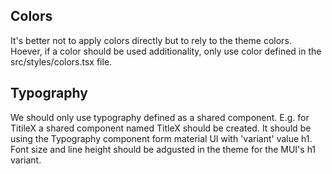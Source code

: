 ## Colors

It's better not to apply colors directly but to rely to the theme colors. Hoever, if a color should be used additionality, only use color defined in the src/styles/colors.tsx file.

## Typography

We should only use typography defined as a shared component.
E.g. for TitileX a shared component named TitleX should be created. It should be using the Typography component form material UI with 'variant' value h1. Font size and line height should be adgusted in the theme for the MUI's h1 variant.
